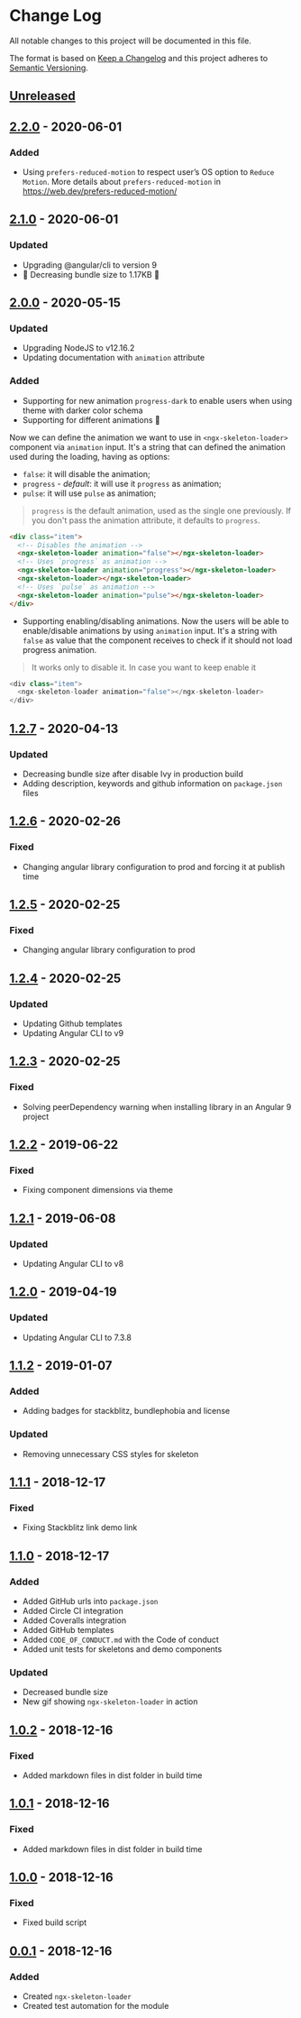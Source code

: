 # Change Log

All notable changes to this project will be documented in this file.

The format is based on [Keep a Changelog](http://keepachangelog.com/)
and this project adheres to [Semantic Versioning](http://semver.org/).

## [Unreleased][]

## [2.2.0][] - 2020-06-01

### Added

- Using `prefers-reduced-motion` to respect user’s OS option to `Reduce Motion`. More details about `prefers-reduced-motion` in https://web.dev/prefers-reduced-motion/

## [2.1.0][] - 2020-06-01

### Updated

- Upgrading @angular/cli to version 9
- 🎉 Decreasing bundle size to 1.17KB 🎉

## [2.0.0][] - 2020-05-15

### Updated

- Upgrading NodeJS to v12.16.2
- Updating documentation with `animation` attribute

### Added

- Supporting for new animation `progress-dark` to enable users when using theme with darker color schema
- Supporting for different animations 🎉

Now we can define the animation we want to use in `<ngx-skeleton-loader>` component via `animation` input. It's a string that can defined the animation used during the loading, having as options:

- `false`: it will disable the animation;
- `progress` - _default_: it will use it `progress` as animation;
- `pulse`: it will use `pulse` as animation;

> `progress` is the default animation, used as the single one previously. If you don't pass the animation attribute, it defaults to `progress`.

```html
<div class="item">
  <!-- Disables the animation -->
  <ngx-skeleton-loader animation="false"></ngx-skeleton-loader>
  <!-- Uses `progress` as animation -->
  <ngx-skeleton-loader animation="progress"></ngx-skeleton-loader>
  <ngx-skeleton-loader></ngx-skeleton-loader>
  <!-- Uses `pulse` as animation -->
  <ngx-skeleton-loader animation="pulse"></ngx-skeleton-loader>
</div>
```

- Supporting enabling/disabling animations.
  Now the users will be able to enable/disable animations by using `animation` input. It's a string with `false` as value that the component receives to check if it should not load progress animation.

> It works only to disable it. In case you want to keep enable it

```js
<div class="item">
  <ngx-skeleton-loader animation="false"></ngx-skeleton-loader>
</div>
```

## [1.2.7][] - 2020-04-13

### Updated

- Decreasing bundle size after disable Ivy in production build
- Adding description, keywords and github information on `package.json` files

## [1.2.6][] - 2020-02-26

### Fixed

- Changing angular library configuration to prod and forcing it at publish time

## [1.2.5][] - 2020-02-25

### Fixed

- Changing angular library configuration to prod

## [1.2.4][] - 2020-02-25

### Updated

- Updating Github templates
- Updating Angular CLI to v9

## [1.2.3][] - 2020-02-25

### Fixed

- Solving peerDependency warning when installing library in an Angular 9 project

## [1.2.2][] - 2019-06-22

### Fixed

- Fixing component dimensions via theme

## [1.2.1][] - 2019-06-08

### Updated

- Updating Angular CLI to v8

## [1.2.0][] - 2019-04-19

### Updated

- Updating Angular CLI to 7.3.8

## [1.1.2][] - 2019-01-07

### Added

- Adding badges for stackblitz, bundlephobia and license

### Updated

- Removing unnecessary CSS styles for skeleton

## [1.1.1][] - 2018-12-17

### Fixed

- Fixing Stackblitz link demo link

## [1.1.0][] - 2018-12-17

### Added

- Added GitHub urls into `package.json`
- Added Circle CI integration
- Added Coveralls integration
- Added GitHub templates
- Added `CODE_OF_CONDUCT.md` with the Code of conduct
- Added unit tests for skeletons and demo components

### Updated

- Decreased bundle size
- New gif showing `ngx-skeleton-loader` in action

## [1.0.2][] - 2018-12-16

### Fixed

- Added markdown files in dist folder in build time

## [1.0.1][] - 2018-12-16

### Fixed

- Added markdown files in dist folder in build time

## [1.0.0][] - 2018-12-16

### Fixed

- Fixed build script

## [0.0.1][] - 2018-12-16

### Added

- Created `ngx-skeleton-loader`
- Created test automation for the module

[unreleased]: https://github.com/willmendesneto/ngx-skeleton-loader/compare/v0.0.1...HEAD
[0.0.1]: https://github.com/willmendesneto/ngx-skeleton-loader/tree/v0.0.1
[unreleased]: https://github.com/willmendesneto/ngx-skeleton-loader/compare/v1.0.0...HEAD
[1.0.0]: https://github.com/willmendesneto/ngx-skeleton-loader/tree/v1.0.0
[unreleased]: https://github.com/willmendesneto/ngx-skeleton-loader/compare/v1.0.2...HEAD
[1.0.2]: https://github.com/willmendesneto/ngx-skeleton-loader/compare/v1.0.1...v1.0.2
[1.0.1]: https://github.com/willmendesneto/ngx-skeleton-loader/tree/v1.0.1
[unreleased]: https://github.com/willmendesneto/ngx-skeleton-loader/compare/v1.0.2...HEAD
[1.0.2]: https://github.com/willmendesneto/ngx-skeleton-loader/tree/v1.0.2
[unreleased]: https://github.com/willmendesneto/ngx-skeleton-loader/compare/v1.1.0...HEAD
[1.1.0]: https://github.com/willmendesneto/ngx-skeleton-loader/tree/v1.1.0
[unreleased]: https://github.com/willmendesneto/ngx-skeleton-loader/compare/v1.1.1...HEAD
[1.1.1]: https://github.com/willmendesneto/ngx-skeleton-loader/tree/v1.1.1
[unreleased]: https://github.com/willmendesneto/ngx-skeleton-loader/compare/v1.2.4...HEAD
[1.2.4]: https://github.com/willmendesneto/ngx-skeleton-loader/compare/v1.2.3...v1.2.4
[1.2.3]: https://github.com/willmendesneto/ngx-skeleton-loader/compare/v1.2.2...v1.2.3
[1.2.2]: https://github.com/willmendesneto/ngx-skeleton-loader/compare/v1.2.1...v1.2.2
[1.2.1]: https://github.com/willmendesneto/ngx-skeleton-loader/compare/v1.2.0...v1.2.1
[1.2.0]: https://github.com/willmendesneto/ngx-skeleton-loader/compare/v1.1.2...v1.2.0
[1.1.2]: https://github.com/willmendesneto/ngx-skeleton-loader/tree/v1.1.2
[unreleased]: https://github.com/willmendesneto/ngx-skeleton-loader/compare/v1.2.5...HEAD
[1.2.5]: https://github.com/willmendesneto/ngx-skeleton-loader/tree/v1.2.5
[unreleased]: https://github.com/willmendesneto/ngx-skeleton-loader/compare/v1.2.6...HEAD
[1.2.6]: https://github.com/willmendesneto/ngx-skeleton-loader/tree/v1.2.6
[unreleased]: https://github.com/willmendesneto/ngx-skeleton-loader/compare/v1.2.7...HEAD
[1.2.7]: https://github.com/willmendesneto/ngx-skeleton-loader/tree/v1.2.7
[unreleased]: https://github.com/willmendesneto/ngx-skeleton-loader/compare/v2.0.0...HEAD
[2.0.0]: https://github.com/willmendesneto/ngx-skeleton-loader/tree/v2.0.0
[unreleased]: https://github.com/willmendesneto/ngx-skeleton-loader/compare/v2.1.0...HEAD
[2.1.0]: https://github.com/willmendesneto/ngx-skeleton-loader/tree/v2.1.0


[Unreleased]: https://github.com/willmendesneto/ngx-skeleton-loader/compare/v2.2.0...HEAD
[2.2.0]: https://github.com/willmendesneto/ngx-skeleton-loader/tree/v2.2.0